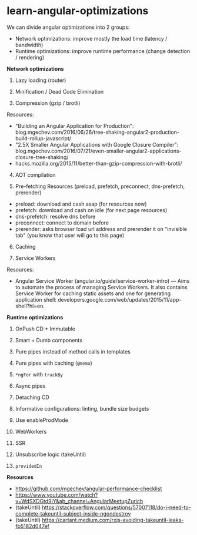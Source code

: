 # learn-angular-optimizations

We can divide angular optimizations into 2 groups:
- Network optimizations: improve mostly the load time (latency / bandwidth)
- Runtime optimizations: improve runtime performance (change detection / rendering)

**Network optimizations**

1. Lazy loading (router)

2. Minification / Dead Code Elimination

3. Compression (gzip / brotli)

Resources:
- "Building an Angular Application for Production": blog.mgechev.com/2016/06/26/tree-shaking-angular2-production-build-rollup-javascript/
- "2.5X Smaller Angular Applications with Google Closure Compiler": blog.mgechev.com/2016/07/21/even-smaller-angular2-applications-closure-tree-shaking/
- hacks.mozilla.org/2015/11/better-than-gzip-compression-with-brotli/

4. AOT compilation

5. Pre-fetching Resources (preload, prefetch, preconnect, dns-prefetch, prerender)
- preload: download and cash asap (for resources now)
- prefetch: download and cash on idle (for next page resources)
- dns-prefetch: resolve dns before
- preconnect: connect to domain before
- prerender: asks browser load url address and prerender it on "invisible tab" (you know that user will go to this page)

6. Caching

7. Service Workers

Resources:
- Angular Service Worker (angular.io/guide/service-worker-intro) — Aims to automate the process of managing Service Workers. It also contains Service Worker for caching static assets and one for generating application shell: developers.google.com/web/updates/2015/11/app-shell?hl=en.


**Runtime optimizations**

1. OnPush CD + Immutable

2. Smart + Dumb components

3. Pure pipes instead of method calls in templates

4. Pure pipes with caching (`@memo`)

5. `*ngFor` with `trackBy`

6. Async pipes

7. Detaching CD

8. Informative configurations: linting, bundle size budgets

9. Use enableProdMode

10. WebWorkers

11. SSR

12. Unsubscribe logic (takeUntil)

13. `providedIn`








**Resources**
- https://github.com/mgechev/angular-performance-checklist
- https://www.youtube.com/watch?v=WdSXDGtd9lY&ab_channel=AngularMeetupZurich
- (takeUntil) https://stackoverflow.com/questions/57007118/do-i-need-to-complete-takeuntil-subject-inside-ngondestroy
- (takeUntil) https://cartant.medium.com/rxjs-avoiding-takeuntil-leaks-fb5182d047ef
